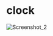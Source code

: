 # clock

![Screenshot_2](https://dswa1xdat8uez.cloudfront.net/2jchy%2Fpreview%2F70473043%2Fmain_large.png?response-content-disposition=inline%3Bfilename%3D"main_large.png"%3B&response-content-type=image%2Fpng&Expires=1756800100&Signature=FTdQkv1aCMLQkxzFKH1tohVkx~5uH1G6kpjQuTjmqRXStZM5IAk8f8RXtpOCHy2AJFnAE8ybT1~vlbe6T0UQgO2C5iZ6fvIZiTWaHiHZ6QhDASqfbcAu4OS8KYMJ22CY8j39BbRzwWR-4vJhbUSP0~5qOV9j8ZwLX1YmOEs3rvyITOLzcwfv134aLnvfJj9mXoWLu0F836cYDr2gFHxigHMWGehUqy-XqUWYGXQMTQibbD9iz1rAt2m5jxquaWJq5UK2OO81lf9lwmKH3B~ykjSQ9p1o1mznuNOARNtG0ovj2FTROgGfSOCCi3xn6ulQd0JVanxG75EcMra8u5kKLA__&Key-Pair-Id=APKAJT5WQLLEOADKLHBQ)
